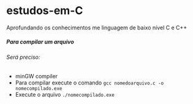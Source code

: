 # estudos-em-C
Aprofundando os conhecimentos me linguagem de baixo nível C e C++ 

##### Para compilar um arquivo

###### Será preciso:

- minGW compiler 
- Para compilar execute o comando ` gcc nomedoarquivo.c -o nomecompilado.exe `
- Execute o arquivo `./nomecompilado.exe`

